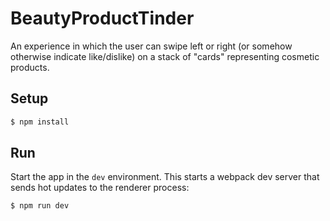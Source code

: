 # BeautyProductTinder
An experience in which the user can swipe left or right (or somehow otherwise indicate like/dislike) on a stack of "cards" representing cosmetic products. 

## Setup

```bash
$ npm install
```

## Run

Start the app in the `dev` environment. This starts a webpack dev server that sends hot updates to the renderer process:

```bash
$ npm run dev
```
